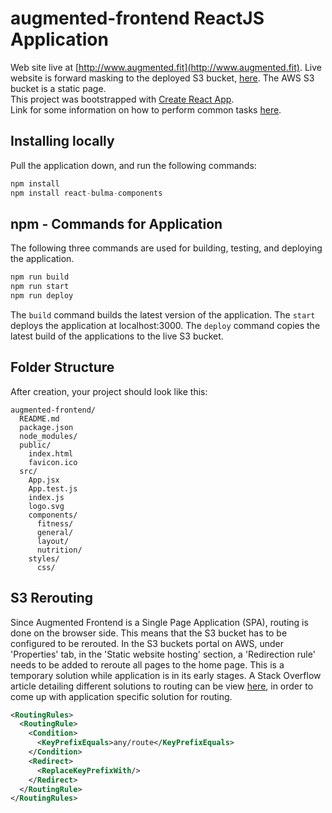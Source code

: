 # augmented-frontend ReactJS Application #
Web site live at [http://www.augmented.fit](http://www.augmented.fit). Live website is forward masking to the deployed S3 bucket, [here](http://augmented-frontend.s3-website-us-east-1.amazonaws.com). The AWS S3 bucket is a static page. <br/>
This project was bootstrapped with [Create React App](https://github.com/facebookincubator/create-react-app). <br/> 
Link for some information on how to perform common tasks [here](https://github.com/facebookincubator/create-react-app/blob/master/packages/react-scripts/template/README.md).

## Installing locally ##
Pull the application down, and run the following commands:

```javascript
npm install
npm install react-bulma-components
```

## npm - Commands for Application ##
The following three commands are used for building, testing, and deploying the application.

```javascript
npm run build
npm run start
npm run deploy
```

The ```build``` command builds the latest version of the application. The ```start``` deploys the application at localhost:3000. The ```deploy``` command copies the latest build of the applications to the live S3 bucket.

## Folder Structure ##

After creation, your project should look like this:

```
augmented-frontend/
  README.md
  package.json
  node_modules/
  public/
    index.html
    favicon.ico
  src/
    App.jsx
    App.test.js
    index.js
    logo.svg
    components/
      fitness/
      general/
      layout/
      nutrition/
    styles/
      css/
```

## S3 Rerouting ##
Since Augmented Frontend is a Single Page Application (SPA), routing is done on the browser side. This means that the S3 bucket has to be configured to be rerouted. In the S3 buckets portal on AWS, under 'Properties' tab, in the 'Static website hosting' section, a 'Redirection rule' needs to be added to reroute all pages to the home page. This is a temporary solution while application is in its early stages. A Stack Overflow article detailing different solutions to routing can be view [here](https://stackoverflow.com/questions/27928372/react-router-urls-dont-work-when-refreshing-or-writting-manually), in order to come up with application specific solution for routing.

```xml
<RoutingRules>
  <RoutingRule>
    <Condition>
      <KeyPrefixEquals>any/route</KeyPrefixEquals>
    </Condition>
    <Redirect>
      <ReplaceKeyPrefixWith/>
    </Redirect>
  </RoutingRule>
</RoutingRules>
```
